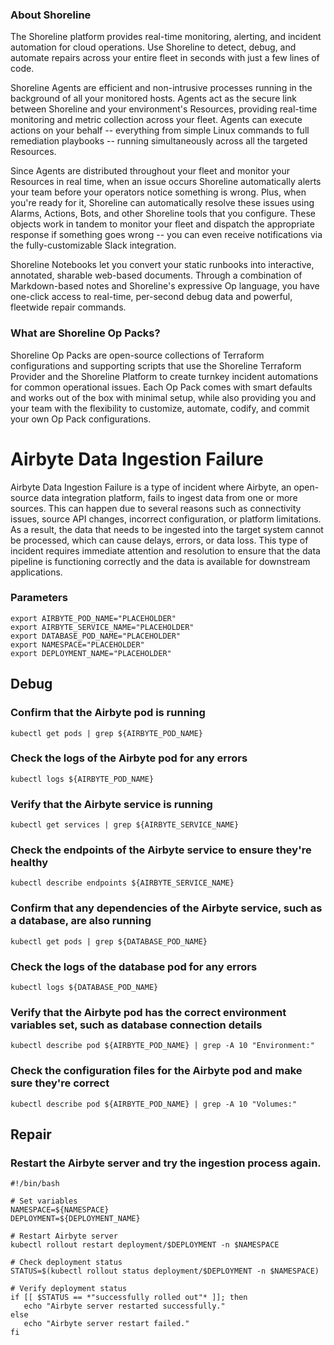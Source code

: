 
### About Shoreline
The Shoreline platform provides real-time monitoring, alerting, and incident automation for cloud operations. Use Shoreline to detect, debug, and automate repairs across your entire fleet in seconds with just a few lines of code.

Shoreline Agents are efficient and non-intrusive processes running in the background of all your monitored hosts. Agents act as the secure link between Shoreline and your environment's Resources, providing real-time monitoring and metric collection across your fleet. Agents can execute actions on your behalf -- everything from simple Linux commands to full remediation playbooks -- running simultaneously across all the targeted Resources.

Since Agents are distributed throughout your fleet and monitor your Resources in real time, when an issue occurs Shoreline automatically alerts your team before your operators notice something is wrong. Plus, when you're ready for it, Shoreline can automatically resolve these issues using Alarms, Actions, Bots, and other Shoreline tools that you configure. These objects work in tandem to monitor your fleet and dispatch the appropriate response if something goes wrong -- you can even receive notifications via the fully-customizable Slack integration.

Shoreline Notebooks let you convert your static runbooks into interactive, annotated, sharable web-based documents. Through a combination of Markdown-based notes and Shoreline's expressive Op language, you have one-click access to real-time, per-second debug data and powerful, fleetwide repair commands.

### What are Shoreline Op Packs?
Shoreline Op Packs are open-source collections of Terraform configurations and supporting scripts that use the Shoreline Terraform Provider and the Shoreline Platform to create turnkey incident automations for common operational issues. Each Op Pack comes with smart defaults and works out of the box with minimal setup, while also providing you and your team with the flexibility to customize, automate, codify, and commit your own Op Pack configurations.

# Airbyte Data Ingestion Failure

Airbyte Data Ingestion Failure is a type of incident where Airbyte, an open-source data integration platform, fails to ingest data from one or more sources. This can happen due to several reasons such as connectivity issues, source API changes, incorrect configuration, or platform limitations. As a result, the data that needs to be ingested into the target system cannot be processed, which can cause delays, errors, or data loss. This type of incident requires immediate attention and resolution to ensure that the data pipeline is functioning correctly and the data is available for downstream applications.

### Parameters

```shell
export AIRBYTE_POD_NAME="PLACEHOLDER"
export AIRBYTE_SERVICE_NAME="PLACEHOLDER"
export DATABASE_POD_NAME="PLACEHOLDER"
export NAMESPACE="PLACEHOLDER"
export DEPLOYMENT_NAME="PLACEHOLDER"
```

## Debug

### Confirm that the Airbyte pod is running

```shell
kubectl get pods | grep ${AIRBYTE_POD_NAME}
```

### Check the logs of the Airbyte pod for any errors

```shell
kubectl logs ${AIRBYTE_POD_NAME}
```

### Verify that the Airbyte service is running

```shell
kubectl get services | grep ${AIRBYTE_SERVICE_NAME}
```

### Check the endpoints of the Airbyte service to ensure they're healthy

```shell
kubectl describe endpoints ${AIRBYTE_SERVICE_NAME}
```

### Confirm that any dependencies of the Airbyte service, such as a database, are also running

```shell
kubectl get pods | grep ${DATABASE_POD_NAME}
```

### Check the logs of the database pod for any errors

```shell
kubectl logs ${DATABASE_POD_NAME}
```

### Verify that the Airbyte pod has the correct environment variables set, such as database connection details

```shell
kubectl describe pod ${AIRBYTE_POD_NAME} | grep -A 10 "Environment:"
```

### Check the configuration files for the Airbyte pod and make sure they're correct

```shell
kubectl describe pod ${AIRBYTE_POD_NAME} | grep -A 10 "Volumes:"
```

## Repair

### Restart the Airbyte server and try the ingestion process again.

```shell
#!/bin/bash

# Set variables
NAMESPACE=${NAMESPACE}
DEPLOYMENT=${DEPLOYMENT_NAME}

# Restart Airbyte server
kubectl rollout restart deployment/$DEPLOYMENT -n $NAMESPACE

# Check deployment status
STATUS=$(kubectl rollout status deployment/$DEPLOYMENT -n $NAMESPACE)

# Verify deployment status
if [[ $STATUS == *"successfully rolled out"* ]]; then
   echo "Airbyte server restarted successfully."
else
   echo "Airbyte server restart failed."
fi
```